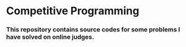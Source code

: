 # Competitive Programming

### This repository contains source codes for some problems I have solved on online judges.
